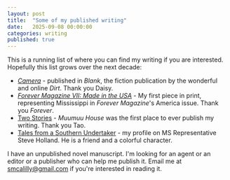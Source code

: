 ```yaml
---
layout: post
title:  "Some of my published writing"
date:   2025-09-08 00:00:00
categories: writing
published: true
---
```


This is a running list of where you can find my writing if you are interested. Hopefully this list grows over the next decade:
- [*Camera*](https://dirt.fyi/article/2025/09/camera) - published in *Blank*, the fiction publication by the wonderful and online *Dirt*. Thank you Daisy.
- [*Forever Magazine VII: Made in the USA*](https://forever.metalabel.com/america) - My first piece in print, representing Mississippi in *Forever Magazine*'s America issue. Thank you *Forever*.
- [Two Stories](https://muumuuhouse.com/sa.01nov2022.html) - *Muumuu House* was the first place to ever publish my writing. Thank you Tao.
- [Tales from a Southern Undertaker](https://medium.com/@smcalilly/tales-from-a-southern-undertaker-ac16aadd2191) - my profile on MS Representative Steve Holland. He is a friend and a colorful character.

I have an unpublished novel manuscript. I'm looking for an agent or an editor or a publisher who can help me publish it. Email me at smcalilly@gmail.com if you're interested in reading it.
